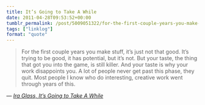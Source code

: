 ```yaml
---
title: It’s Going to Take A While
date: 2011-04-28T09:53:52+00:00
tumblr_permalink: /post/5009051322/for-the-first-couple-years-you-make-stuff-its
tags: ["linklog"]
format: "quote"
---
```


> For the first couple years you make stuff, it’s just not that good. It’s trying to be good, it has potential, but it’s not. But your taste, the thing that got you into the game, is still killer. And your taste is why your work disappoints you. A lot of people never get past this phase, they quit. Most people I know who do interesting, creative work went through years of this.

— <cite>[Ira Glass, _It’s Going to Take A While_](http://daringfireball.net/linked/2011/04/27/glass-perseverance)</cite>
